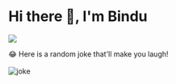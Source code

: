 <!DOCTYPE html>
<html lang="en">
<head>
<meta charset="UTF-8" />
<meta name="viewport" content="width=device-width, initial-scale=1.0">
</head>
 <body>
       <div>
       <h1>Hi there 👋, I'm Bindu</h1>
       </div>
  <div>
  <img src="https://media.giphy.com/media/6ib6KPmkeAjDTxMxij/giphy.gif"/>
</div>
   <div>
  <p>😂 Here is a random joke that'll make you laugh!<br/><br/> <img src="https://readme-jokes.vercel.app/api" alt="joke"/></p>
 </div>
 </body>
</html>
<!--
**brightMercury/brightMercury** is a ✨ _special_ ✨ repository because its `README.md` (this file) appears on your GitHub profile.

Here are some ideas to get you started:

- 🔭 I’m currently working on ...
- 🌱 I’m currently learning ...
- 👯 I’m looking to collaborate on ...
- 🤔 I’m looking for help with ...
- 💬 Ask me about ...
- 📫 How to reach me: ...
- 😄 Pronouns: ...
- ⚡ Fun fact: ...
-->
